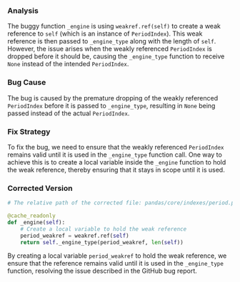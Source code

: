 ### Analysis
The buggy function `_engine` is using `weakref.ref(self)` to create a weak reference to `self` (which is an instance of `PeriodIndex`). This weak reference is then passed to `_engine_type` along with the length of `self`. However, the issue arises when the weakly referenced `PeriodIndex` is dropped before it should be, causing the `_engine_type` function to receive `None` instead of the intended `PeriodIndex`.

### Bug Cause
The bug is caused by the premature dropping of the weakly referenced `PeriodIndex` before it is passed to `_engine_type`, resulting in `None` being passed instead of the actual `PeriodIndex`.

### Fix Strategy
To fix the bug, we need to ensure that the weakly referenced `PeriodIndex` remains valid until it is used in the `_engine_type` function call. One way to achieve this is to create a local variable inside the `_engine` function to hold the weak reference, thereby ensuring that it stays in scope until it is used.

### Corrected Version
```python
# The relative path of the corrected file: pandas/core/indexes/period.py

@cache_readonly
def _engine(self):
    # Create a local variable to hold the weak reference
    period_weakref = weakref.ref(self)
    return self._engine_type(period_weakref, len(self))
```

By creating a local variable `period_weakref` to hold the weak reference, we ensure that the reference remains valid until it is used in the `_engine_type` function, resolving the issue described in the GitHub bug report.